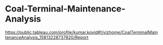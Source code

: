 # Coal-Terminal-Maintenance-Analysis
https://public.tableau.com/profile/kumar.kovid#!/vizhome/CoalTerminalMaintenanceAnalysis_15813228737820/Report
